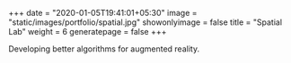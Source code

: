 +++
date = "2020-01-05T19:41:01+05:30"
image = "static/images/portfolio/spatial.jpg"
showonlyimage = false
title = "Spatial Lab"
weight = 6
generatepage = false
+++

Developing better algorithms for augmented reality.
